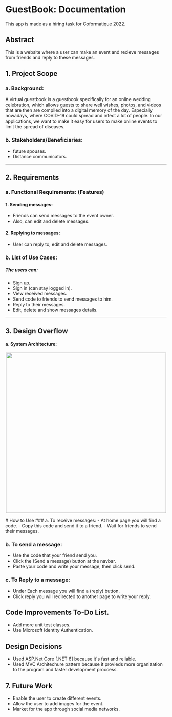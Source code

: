 # GuestBook: Documentation

This app is made as a hiring task for Coformatique 2022.

## Abstract

This is a website where a user can make an event and recieve messages from friends and reply to these messages.

## 1. Project Scope

### a. Background:

A virtual guestbook is a guestbook specifically for an online wedding celebration, which allows guests to share well wishes, photos, and videos that are then are compiled into a digital memory of the day. Especially nowadays, where COVID-19 could spread and infect a lot of people. In our applications, we want to make it easy for users to make online events to limit the spread of diseases.

### b. Stakeholders/Beneficiaries:
- future spouses.
- Distance communicators.

<hr />

## 2. Requirements

### a. Functional Requirements: (Features)

#### 1. Sending messages:
- Friends can send messages to the event owner.
- Also, can edit and delete messages.

#### 2. Replying to messages:
- User can reply to, edit and delete messages.

### b. List of Use Cases:

##### The users can:
- Sign up.
- Sign in (can stay logged in).
- View received messages.
- Send code to friends to send messages to him.
- Reply to their messages.
- Edit, delete and show messages details.

<hr />

## 3. Design Overflow

#### a. System Architecture:

<p align="center">
<img src="https://upload.wikimedia.org/wikipedia/commons/5/53/Router-MVC-DB.svg" width="500">
 </p>
#  How to Use
### a. To receive messages:
- At home page you will find a code.
- Copy this code and send it to a friend.
- Wait for friends to send their messages.

### b. To send a message:
- Use the code that your friend send you.
- Click the (Send a message) button at the navbar.
- Paste your code and write your message, then click send.

### c. To Reply to a message:
- Under Each message you will find a (reply) button.
- Click reply you will redirected to another page to write your reply.

## Code Improvements To-Do List.
- Add more unit test classes.
- Use Microsoft Identity Authentication.

## Design Decisions
- Used ASP.Net Core [.NET 6] because it's fast and reliable.
- Used MVC Architechure pattern because it provieds more organization to the program and faster development proccess.


## 7. Future Work
 - Enable the user to create different events.
 - Allow the user to add images for the event.
 - Market for the app through social media networks.
